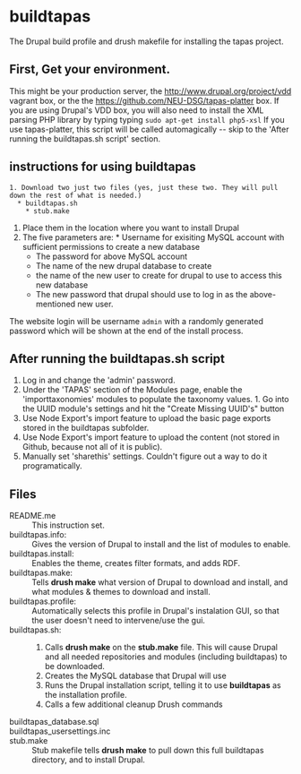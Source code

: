 # buildtapas
The Drupal build profile and drush makefile for installing the tapas project.

## First, Get your environment.
This might be your production server, the http://www.drupal.org/project/vdd vagrant box, or the the https://github.com/NEU-DSG/tapas-platter box.
If you are using Drupal's VDD box, you will also need to install the XML parsing PHP library by typing typing `sudo apt-get install php5-xsl`
If you use tapas-platter, this script will be called automagically -- skip to the 'After running the buildtapas.sh script' section.

## instructions for using buildtapas

	1. Download two just two files (yes, just these two. They will pull down the rest of what is needed.)
	  * buildtapas.sh
		* stub.make
  1. Place them in the location where you want to install Drupal
  1. The five parameters are:
    * Username for exisiting MySQL account with sufficient permissions to create a new database
	  * The password for above MySQL account
	  * The name of the new drupal database to create
	  * the name of the new user to create for drupal to use to access this new database
	  * The new password that drupal should use to log in as the above-mentioned new user.

The website login will be username `admin` with a randomly generated password which will be shown at the end of the install process.

## After running the buildtapas.sh script

  1. Log in and change the 'admin' password.
  1. Under the 'TAPAS' section of the Modules page, enable the 'importtaxonomies' modules to populate the taxonomy values.
	1. Go into the UUID module's settings and hit the "Create Missing UUID's" button
  1. Use Node Export's import feature to upload the basic page exports stored in the buildtapas subfolder.
  1. Use Node Export's import feature to upload the content (not stored in Github, because not all of it is public).
  1. Manually set 'sharethis' settings. Couldn't figure out a way to do it programatically.


## Files

<dl>
	<dt>README.me</dt>
	<dd> This instruction set. </dd>
 	<dt> buildtapas.info: </dt>
	<dd>Gives the version of Drupal to install and the list of modules to enable.</dd>
 	<dt> buildtapas.install: </dt>
	<dd>Enables the theme, creates filter formats, and adds RDF.</dd>
 	<dt> buildtapas.make: </dt>
	<dd>Tells <strong>drush make</strong> what version of Drupal to download and install, 
			and what modules & themes to download and install.</dd>
 	<dt> buildtapas.profile: </dt>
	<dd>Automatically selects this profile in Drupal's instalation GUI, so that the user doesn't need to intervene/use the gui.</dd>
 	<dt> buildtapas.sh:</dt>
	<dd><ol>
		<li>Calls <strong>drush make</strong> on the <strong>stub.make</strong> file. This will cause Drupal and all 
		   needed repositories and modules (including buildtapas) to be downloaded.</li>
		<li>Creates the MySQL database that Drupal will use</li>
		<li>Runs the Drupal installation script, telling it to use <strong>buildtapas</strong> as the 
		   installation profile.</li>
		<li>Calls a few additional cleanup Drush commands</li>
	</ol></dd>
 	<dt> buildtapas_database.sql </dt>
	<dd></dd>
 	<dt> buildtapas_usersettings.inc </dt>
	<dd></dd>
	<dt> stub.make</dt>
	<dd> Stub makefile tells <strong>drush make</strong> to pull down this full buildtapas directory, and to install Drupal.
	</dd>
</dl>
